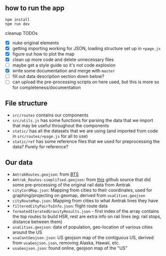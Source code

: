 
## how to run the app
```
npm install
npm run dev
```

cleanup TODOs
- [x] nuke original elements
- [x] getting importing working for JSON, loading structure set up in `+page.js`
- [x] figure out how to plot the map
- [x] clean up more code and delete unnecessary files
- [ ] maybe get a style guide so it's not code explosion
- [x] write some documentation and merge with `master`
- [ ] fill out data description section down below?
- [ ] can upload the pre-processing scripts on here used, but this is more so for completeness/documentation

## File structure
- `src/routes` contains our components
- `src/utils.js` has some functions for parsing the data that we import that may be useful throughout the components
- `static/` has all the datasets that we are using (and imported from code in `src/routes/+page.js` for all to use)
- `static/ref` has some reference files that we used for preprocessing the data? Purely for reference?

## Our data
- `AmtrakRoutes.geojson`: from [BTS](https://data-usdot.opendata.arcgis.com/maps/baa5a6c4d4ae4034850e99aaca38cfbb)
- `Amtrak_Routes-simplified.geojson`: from [this](https://github.com/binx/amtrak-explorer/tree/main) github source that did some pre-processing of the original rail data from Amtrak
- `cityCordMap.json`: Mapping from cities to their coordinates, used for graphing/projecting on geomap, derived from `usaCities.geojson`
- `cityRouteMap.json`: Mapping from cities to what Amtrak lines they have
- `filteredCityPairToInfo.json`: flight route data
- `formatedIteratedGravityResults.json` - first index of the array contains the top routes to build HSR, rest are extra info on rail lines (eg: rail stops, distance between them)
- `usaCities.geojson`: data of population, geo-location of various cities around the US 
- `usaContGeojson.json`: US geojson map of the contiguous US, derived from `usaGeojson.json`, removing Alaska, Hawaii, etc.
- `usaGeojson.json`: found online, geojson map of the "US"